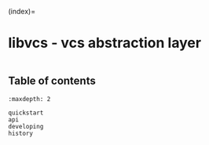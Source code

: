 (index)=

# libvcs - vcs abstraction layer

```{include} ../README.md

```

## Table of contents

```{toctree}
:maxdepth: 2

quickstart
api
developing
history

```
